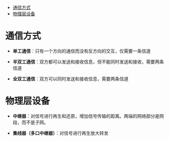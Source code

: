 <!-- GFM-TOC -->
* [通信方式](#通信方式)
* [物理层设备](#物理层设备)
<!-- GFM-TOC -->

# 通信方式

* **单工通信**：只有一个方向的通信而没有反方向的交互，仅需要一条信道

* **半双工通信**：双方都可以发送和接收信息，但不能同时发送和接收，需要两条信道

* **全双工通信**：双方可以同时发送和接收信息，需要两条信道

# 物理层设备

* **中继器**：对信号进行再生和还原，增加信号传输的距离。两端的网络部分是网段，而不是子网。

* **集线器（多口中继器）**：对信号进行再生放大转发

